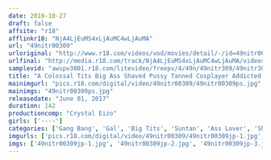 ```yaml
---
date: 2018-10-27
draft: false
affsite: "r18"
afflinkr18: "NjA4LjEuMS4xLjAuMC4wLjAuMA"
url: "49nitr00309"
urloriginal: "http://www.r18.com/videos/vod/movies/detail/-/id=49nitr00309"
urlfinal: "http://media.r18.com/track/NjA4LjEuMS4xLjAuMC4wLjAuMA/videos/vod/movies/detail/-/id=49nitr00309"
samplevid: "awspv3001.r18.com/litevideo/freepv/4/49n/49nitr309/49nitr309_dmb_w.mp4"
title: "A Colossal Tits Big Ass Shaved Pussy Tanned Cosplayer Addicted To Erotic Sloppy French Kissing"
mainimgurl: "pics.r18.com/digital/video/49nitr00309/49nitr00309ps.jpg"
mainimgs: "49nitr00309ps.jpg"
releasedate: "June 01, 2017"
duration: 142
productioncomp: "Crystal Eizo"
girls: ['----']
categories: ['Gang Bang', 'Gal', 'Big Tits', 'Suntan', 'Ass Lover', 'Shaved Pussy', 'Cosplay', 'Kiss Kiss', 'Dance', 'Creampie']
imgurls: ['pics.r18.com/digital/video/49nitr00309/49nitr00309jp-1.jpg', 'pics.r18.com/digital/video/49nitr00309/49nitr00309jp-2.jpg', 'pics.r18.com/digital/video/49nitr00309/49nitr00309jp-3.jpg', 'pics.r18.com/digital/video/49nitr00309/49nitr00309jp-4.jpg', 'pics.r18.com/digital/video/49nitr00309/49nitr00309jp-5.jpg', 'pics.r18.com/digital/video/49nitr00309/49nitr00309jp-6.jpg', 'pics.r18.com/digital/video/49nitr00309/49nitr00309jp-7.jpg', 'pics.r18.com/digital/video/49nitr00309/49nitr00309jp-8.jpg', 'pics.r18.com/digital/video/49nitr00309/49nitr00309jp-9.jpg', 'pics.r18.com/digital/video/49nitr00309/49nitr00309jp-10.jpg', 'pics.r18.com/digital/video/49nitr00309/49nitr00309jp-11.jpg', 'pics.r18.com/digital/video/49nitr00309/49nitr00309jp-12.jpg', 'pics.r18.com/digital/video/49nitr00309/49nitr00309jp-13.jpg', 'pics.r18.com/digital/video/49nitr00309/49nitr00309jp-14.jpg', 'pics.r18.com/digital/video/49nitr00309/49nitr00309jp-15.jpg', 'pics.r18.com/digital/video/49nitr00309/49nitr00309jp-16.jpg', 'pics.r18.com/digital/video/49nitr00309/49nitr00309jp-17.jpg', 'pics.r18.com/digital/video/49nitr00309/49nitr00309jp-18.jpg', 'pics.r18.com/digital/video/49nitr00309/49nitr00309jp-19.jpg', 'pics.r18.com/digital/video/49nitr00309/49nitr00309jp-20.jpg']
imgs: ['49nitr00309jp-1.jpg', '49nitr00309jp-2.jpg', '49nitr00309jp-3.jpg', '49nitr00309jp-4.jpg', '49nitr00309jp-5.jpg', '49nitr00309jp-6.jpg', '49nitr00309jp-7.jpg', '49nitr00309jp-8.jpg', '49nitr00309jp-9.jpg', '49nitr00309jp-10.jpg', '49nitr00309jp-11.jpg', '49nitr00309jp-12.jpg', '49nitr00309jp-13.jpg', '49nitr00309jp-14.jpg', '49nitr00309jp-15.jpg', '49nitr00309jp-16.jpg', '49nitr00309jp-17.jpg', '49nitr00309jp-18.jpg', '49nitr00309jp-19.jpg', '49nitr00309jp-20.jpg']
---
```

